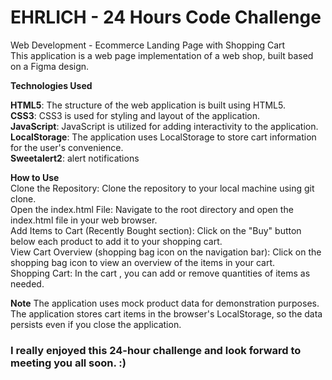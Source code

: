 # EHRLICH - 24 Hours Code Challenge

Web Development - Ecommerce Landing Page with Shopping Cart <br>
This application is a web page implementation of a web shop, built based on a Figma design. <br>

**Technologies Used**

**HTML5**: The structure of the web application is built using HTML5.<br>
**CSS3**: CSS3 is used for styling and layout of the application.<br>
**JavaScript**: JavaScript is utilized for adding interactivity to the application.<br>
**LocalStorage**: The application uses LocalStorage to store cart information for the user's convenience.<br>
**Sweetalert2**: alert notifications<br>

**How to Use** <br>
Clone the Repository: Clone the repository to your local machine using git clone. <br>
Open the index.html File: Navigate to the root directory and open the index.html file in your web browser. <br>
Add Items to Cart (Recently Bought section): Click on the "Buy" button below each product to add it to your shopping cart. <br>
View Cart Overview (shopping bag icon on the navigation bar): Click on the shopping bag icon to view an overview of the items in your cart. <br>
Shopping Cart: In the cart , you can add or remove quantities of items as needed. <br>

**Note** 
The application uses mock product data for demonstration purposes. <br>
The application stores cart items in the browser's LocalStorage, so the data persists even if you close the application. <br>

<h3>I really enjoyed this 24-hour challenge and look forward to meeting you all soon. :)</h3>
